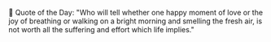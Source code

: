 <!-- start quote -->
💬 Quote of the Day: "Who will tell whether one happy moment of love or the joy of breathing or walking on a bright morning and smelling the fresh air, is not worth all the suffering and effort which life implies."
<!-- end quote -->